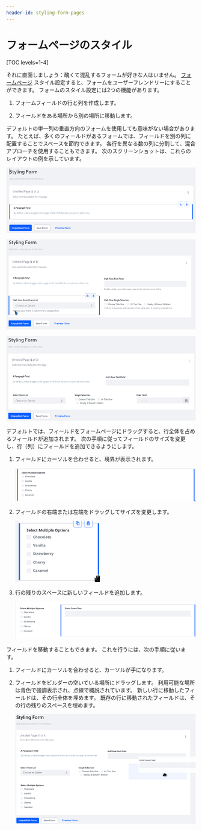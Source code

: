 ```yaml
---
header-id: styling-form-pages
---
```


# フォームページのスタイル

[TOC levels=1-4]

それに直面しましょう：醜くて混乱するフォームが好きな人はいません。 [フォームページ](/docs/7-1/user/-/knowledge_base/u/form-pages) スタイル設定すると、フォームをユーザーフレンドリーにすることができます。 フォームのスタイル設定には2つの機能があります。

1.  フォームフィールドの行と列を作成します。

2.  フィールドをある場所から別の場所に移動します。

デフォルトの単一列の垂直方向のフォームを使用しても意味がない場合があります。 たとえば、多くのフィールドがあるフォームでは、フィールドを別の列に配置することでスペースを節約できます。 各行を異なる数の列に分割して、混合アプローチを使用することもできます。 次のスクリーンショットは、これらのレイアウトの例を示しています。

![図1：これは、デフォルトの単一列の垂直方向のフォームです。](../../images/forms-form-row.png)

![図2：フォームフィールドを複数の列に配置すると、スペースを増やすことができます。](../../images/forms-layout-multicolumn.png)

![図3：1行目は2列で、2行目は3列です。](../../images/forms-layout-mixed.png)

デフォルトでは、フィールドをフォームページにドラッグすると、行全体を占めるフィールドが追加されます。 次の手順に従ってフィールドのサイズを変更し、行（列）にフィールドを追加できるようにします。

1.  フィールドにカーソルを合わせると、境界が表示されます。

    ![図4：フォームフィールドの境界線。](../../images/forms-field-borders.png)

2.  フィールドの右端または左端をドラッグしてサイズを変更します。

    ![図5：サイズ変更後、フィールドは小さくなります。](../../images/forms-field-resized.png)

3.  行の残りのスペースに新しいフィールドを追加します。

    ![図6：行に2つのフィールドがあります。](../../images/forms-field-columns.png)

フィールドを移動することもできます。 これを行うには、次の手順に従います。

1.  フィールドにカーソルを合わせると、カーソルが手になります。

2.  フィールドをビルダーの空いている場所にドラッグします。 利用可能な場所は青色で強調表示され、点線で概説されています。 新しい行に移動したフィールドは、その行全体を埋めます。 既存の行に移動されたフィールドは、その行の残りのスペースを埋めます。

    ![図7：フォームページのフィールドを移動することもできます。](../../images/forms-move-field.png)
